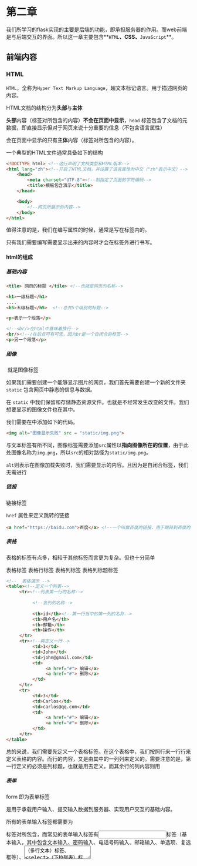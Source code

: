 # 第二章

我们所学习的flask实现的主要是后端的功能，即承担服务器的作用。而web前端是与后端交互的界面。所以这一章主要包含**`HTML`**、**CSS**、**`JavaScript`**。

## 前端内容

### HTML

`HTML`，全称为`Hyper Text Markup Language`，超文本标记语言。用于描述网页的内容。	

HTML文档的结构分为**头部**与**主体**

**头部**内容（<head>标签对所包含的内容）**不会在页面中显示**，`head` 标签包含了文档的元数据，即直接显示但对于网页来说十分重要的信息（不包含语言属性）

会在页面中显示的只有**主体**内容（<body>标签对所包含的内容）。

一个典型的HTML文件通常具备如下的结构

```html
<!DOCTYPE html> <!--这行声明了文档类型和HTML版本-->
<html lang="zh"><!--开启了HTML文档，并设置了语言属性为中文（"zh"表示中文）-->
    <head>
        <meta charset="UTF-8"><!--制指定了页面的字符编码-->
        <title>模板包含演示</title>
    </head>

    <body>
        <!--网页所展示的内容-->
    </body>
</html>
```

值得注意的是，我们在编写属性的时候，通常是写在标签内的。

只有我们需要编写需要显示出来的内容时才会在标签外进行书写。

#### html的组成

##### 基础内容

```html
<tile> 网页的标题 </tile> <!--也就是网页的名称-->

<h1>一级标题</h1>
....
<h5>五级标题</h5>  <!--总共5个级别的标题-->

<p>表示一个段落</p>

<!--<br/>在html中意味着换行-->
<br/><!--/在后且可有可无，因为br是一个自闭合的标签-->
<p>另一个段落</p>
```

##### 图像

<img> 就是图像标签

如果我们需要创建一个能够显示图片的网页，我们首先需要创建一个新的文件夹 `static` 包含网页中静态的信息与数据。

在 `static` 中我们保留和存储静态资源文件。也就是不经常发生改变的文件。我们想要显示的图像文件也在其中。

我们需要在<body>中添加如下的代码。

```html
<img alt="图像显示失败" src = "static/img.png">
```

<img>与文本标签有所不同，图像标签需要添加`src`属性以**指向图像所在的位置**，由于此处图像名称为`img.png`，所以`src`的相对路径为`static/img.png`。

`alt`则表示在图像加载失败时，我们需要显示的内容。且因为<img>是自闭合标签，我们无需进行</img>

##### 链接

<a> 链接标签

`href` 属性来定义跳转的链接

```html
<a href="https://baidu.com">百度</a> <!--一个叫做百度的链接，用于跳转到百度的页面-->
```

##### 表格

表格的标签有点多，相较于其他标签而言更为复杂。但也十分简单

<tabel>表格标签    <tr>表格行标签  <td>表格列标签  <th>表格列标题标签  

```html
<!--  表格演示 -->
<table><!--定义一个列表-->
     <tr><!--列表第一行的名称-->
          
          <!--各列的名称-->
          
          <th>id</th><!--第一行当中的第一列的名称-->
          <th>用户名</th>
          <th>邮箱</th>
          <th>操作</th>
     </tr>
     <tr><!--再定义一行-->
          <td>1</td>
          <td>John</td>
          <td>john@gmail.com</td>
          <td>
               <a href="#"> 编辑</a>
               <a href="#"> 删除</a>
          </td>
     </tr>
     <tr>
          <td>3</td>
          <td>Carlos</td>
          <td>carlos@qq.com</td>
          <td>
               <a href="#"> 编辑</a>
               <a href="#"> 删除</a>
          </td>
     </tr>
</table>
```

总的来说，我们需要先定义一个表格标签。在这个表格中，我们按照行来一行行来定义表格的内容。而行的内容，又是由其中的一列列来定义的。需要注意的是，第一行定义的必须是列标题，也就是用<th>去定义。而其余行的列内容则用<td>



##### 表单

form 即为表单标签

是用于承载用户输入、提交输入数据到服务器、实现用户交互的基础内容。

所有的表单输入标签都需要为<form>标签对所包含，而常见的表单输入标签有<input>标签（基本输入，其中包含文本输入、密码输入、电话号码输入、邮箱输入、单选项、复选框等）、<textarea>（多行文本）标签、<select>（下拉列表）标签、<button>（按钮）标签。

```html
<!-- action 属性值为表单提交到的页面位置，留空则为当前页面 -->
<form action="" method="post">
     <h1> 用户信息表单</h1>
     
     <!-- 单行文本输入 -->
     <label for="input-username">用户名</label>
     <!--for 属性是 <label> 标签中的一个属性，它的作用是将标签与特定的表单控件关联起来。for 属性的值必须与对应表单控件（如 <input>、<textarea> 或 <select> 等）的 id 属性值相匹配-->
     <input type="text" name="username" id="input-username" required>
     <!-- input 是一个表单控件。type指定了输入控件的类型。在这里，"text" 表示这是一个文本输入框，用户可以在其中输入文本。>
     <name为输入控件指定了一个名称，这个名称在表单数据提交到服务器时用于识别这个字段。在服务器端，可以通过这个名字来获取用户输入的值。>
	 <require 是一个布尔属性，表示在提交表单之前，用户必须填写这个输入框。如果用户试图提交表单而没有填写这个输入框，浏览器会显示一个提示，并阻止表单提交。-->	
     <br/>
     
     <!-- 密码文本输入 -->
     <label for="input-password">密码</label>
     <input type="password" name="password" id="input-password" required>
     <br/>
     
     <!-- 数字输入 -->
     <label for="input-age">年龄</label>
     <input type="number" name="age" id="input-age" placeholder="请输入年龄
（选填）">
     <br/>
     
     <!-- 电话号码输入 -->
     <label for="input-phone">电话</label>
     <input type="tel" name="phone" id="input-phone" placeholder="请输入电
话号码（选填）">
     <br/>
     
     <!-- 电子邮箱输入 -->
     <label for="input-email">邮箱</label>
         <input type="email" name="email" id="input-email" placeholder="请输入
邮箱（选填）">
     <br/>
     
     <!-- 多行文本输入 -->
     <label for="input-introduce">自我介绍</label>
     <textarea name="introduce" id="input-introduce" placeholder="请输入自
我介绍（选填）"></textarea>
     <br/>
     
     <!-- 下拉列表 -->
     <label for="input-education">学历</label>
     <select id="input-education">
           <option value="0">保密</option>
           <option value="1">中专</option>
           <option value="2">高中</option>
           <option value="3">大专</option>
           <option value="4">本科及以上</option>
     </select>
     <br/>
     
     <!-- 单选项 -->
     <label for="input-sex">性别</label>
    
     <input type="radio" name="sex" id="input-sex-male">
     <label for="input-sex-male">男</label>
     
     <input type="radio" name="sex" id="input-sex-female">
     <label for="input-sex-female">女</label>
     <br/>
     
     <!-- 复选框 -->
     <label> 特长</label>
     <input type="checkbox" name="soft" id="input-skill-soft">
     <label for="input-skill-soft">软件开发</label>
     
     <input type="checkbox" name="server" id="input-skill-server">
     <label for="input-skill-server">系统运维</label>
     
     <input type="checkbox" name="safe" id="input-skill-safe">
     <label for="input-skill-safe">网络安全</label>
     <br/>
    
     <!--定义一个按钮-->
     <button type="submit">保存</button>
     <button type="reset">重置</button>
</form>
```





CSS和Javascripts不做重点。

### `CSS`

在之前的各种演示例子中，存在控件的位置看起来不美观、颜色不好看等问题，这些问题便是“样式”问题。**层叠样式表**(**Cascading Style Sheets**，`CSS`)便是这些问题的解决方案。

`CSS`可以修改页面的排版，控件的**颜色**、**边框**、**间距**等一系列属性，`CSS`通常有以下3种使用方式。

1. 在网页头部使用<style>标签定义样式。
2. 在网页头部使用<link>标签，从其他位置引入`CSS`样式文件。
3. 在标签中添加“style”属性，编写`CSS`语句。以下是一个`CSS`综合应用简单实例。

我们需要现在static文件夹之下，存储一个`CSS`文件。在使用时仅需在head中添加一段这样的信息。

```html
    <style>
        /* 使用 id 获取控件，并应用样式 */
        #p-test {
            background-color: #5bc0de;
            float: top;
        }

        /* 获取 body标签 下所有控件，并应用样式 */
        body * {
            border: 1px solid black;
            margin: 0;
            padding: 0;
        }
    </style>
    <link href="static/test.css" rel="stylesheet">


    <p id="p-test">这是一个段落。这是一个段落。这是一个段落。这是一个段落。这是一个段落。这是一个段落。这是一个段落。</p>
    <!-- 从"style"属性中应用样式 -->
    <p style="float: left;">这是一个段落。这是一个段落。这是一个段落。<br/>这是一个段落。这是一个段落。这是一个段落。<br/>这是一个段落。</p>
    <img alt="这是一张图片" src="static/img.png" style="float: right">
    <div style="position: relative; top: 128px; float: left">
        <!-- class属性用于对控件进行分类，以便于使用CSS、JavaScript进行获取 -->
        <h1 class="h-test">这是一级标题文本</h1>
        <h2 class="h-test">这是二级标题文本</h2>
        <h3 class="h-test">这是三级标题文本</h3>
        <h4 class="h-test">这是四级标题文本</h4>
        <h5 class="h-test">这是五级标题文本</h5>
    </div>
```



### JavaScripts

HTML控件的应用实现了对网页的基本描述，`CSS`的应用实现了对网页控件的布局、上色等，而JavaScript则可以实现网页控件在浏览器端与用户的交互。

HTML表单在没有JavaScript相关代码的情况下，只能与服务器进行交互；在有了JavaScript相关代码后，很多用户操作都可以不经过服务器，直接根据事先设计好的前端逻辑，由浏览器实现与用户的交互。

JavaScript通常用于对用户输入进行本地校验，对不符合规则的输入进行提示；JavaScript还可用于实现控件之间的交互、播放控件动画、加载表单数据、异步加载页面等，其功能十分强大。



```html
<!--
此处通过使用 form标签 的 "onsubmit" 事件属性，实现事件与函数的绑定。
当表单提交事件触发时，将执行函数进行验证，如果返回true则正常提交表单，如果返回false则取消表单提交。
用<script>来添加Javascripts
-->
<script> 
    function form_submit() {
        let input_username = document.getElementById('input-username');
        let input_password = document.getElementById('input-password');

        if (input_username.value.length < 5) {
            alert('用户名长度不能小于5');
            return false;
        }
        if (input_password.value.length < 8) {
            alert('密码长度不能小于8');
            return false;
        }

        return true;
    }
</script>
```

也可以用外部文件加载





## Bootstrap

bootstrap是一种前端框架。其基于HTML、`CSS`、`JavaScripts`开发。

在Bootstrap4 网络系统中，Bootstrap 提供了一套响应式、移动设备优先的流式网格系统，随着屏幕或视口(viewport)尺寸的增加，系统会自动分为最多 12 列。也就是把表格分成12个单元，由开发者自己决定一列需要几个单元。由单元数决定最后的列数。把列分成12个单元，而选择的数字实际是多少个单元组成一列，即12/n。也可以传入多个参数，不进行等分单元列。



- .col-针对所有设备器
- .col-sm-平板-屏幕宽度等于或大于 576px
- .col-md-桌面显示器-屏幕宽度等于或大于 768px
- .col-lg- 大桌面显示器 - 屏幕宽度等于或大于 992px
- .col-xl- 超大桌面显示器 - 屏幕宽度等于或大于 1200px

